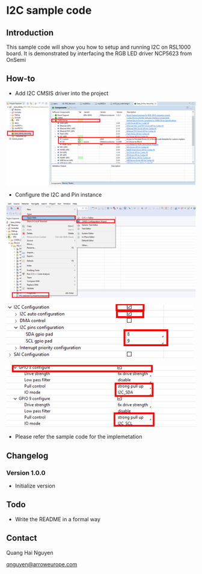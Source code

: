 # I2C sample code

## Introduction
This sample code will show you how to setup and running I2C on RSL1000 board. It is demonstrated by interfacing the RGB LED driver NCP5623 from OnSemi

## How-to
* Add I2C CMSIS driver into the project

![CMSIS Driver](../Document/img/cmsis.png)

* Configure the I2C and Pin instance

![CMSIS Driver](../Document/img/open_with_cmsis_wizard.png)

![CMSIS Driver](../Document/img/i2c_conf.png)

![CMSIS Driver](../Document/img/gpio_conf.png)

* Please refer the sample code for the implemetation  

## Changelog

### Version 1.0.0
* Initialize version

## Todo
* Write the README in a formal way

## Contact
Quang Hai Nguyen

qnguyen@arroweurope.com